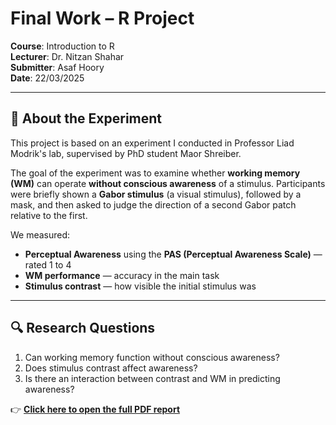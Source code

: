 
# Final Work – R Project

**Course**: Introduction to R  
**Lecturer**: Dr. Nitzan Shahar  
**Submitter**: Asaf Hoory  
**Date**: 22/03/2025

---

## 🧪 About the Experiment

This project is based on an experiment I conducted in Professor Liad Modrik's lab, supervised by PhD student Maor Shreiber.

The goal of the experiment was to examine whether **working memory (WM)** can operate **without conscious awareness** of a stimulus. Participants were briefly shown a **Gabor stimulus** (a visual stimulus), followed by a mask, and then asked to judge the direction of a second Gabor patch relative to the first.

We measured:
- **Perceptual Awareness** using the **PAS (Perceptual Awareness Scale)** — rated 1 to 4
- **WM performance** — accuracy in the main task
- **Stimulus contrast** — how visible the initial stimulus was

---

## 🔍 Research Questions

1. Can working memory function without conscious awareness?  
2. Does stimulus contrast affect awareness?  
3. Is there an interaction between contrast and WM in predicting awareness?



👉 [**Click here to open the full PDF report**](./Final_R_PDF.pdf)




